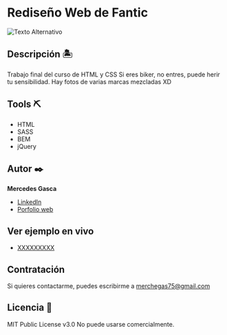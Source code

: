 # Rediseño Web de Fantic

![Texto Alternativo](https://rutaimg.jpg)

## Descripción 🏝
Trabajo final del curso de HTML y CSS
Si eres biker, no entres, puede herir tu sensibilidad. Hay fotos de varias marcas mezcladas XD

## Tools ⛏

* HTML
* SASS
* BEM
* jQuery


## Autor ✒️
**Mercedes Gasca**

* [LinkedIn](https://www.linkedin.com/in/mercedes-gasca-3804296b/)
* [Porfolio web](https://XXXX.XXX/)

## Ver ejemplo en vivo 
- [XXXXXXXXX](XXXXXXXXX)

 
## Contratación
Si quieres contactarme, puedes escribirme a merchegas75@gmail.com 

## Licencia 📄
MIT Public License v3.0
No puede usarse comercialmente.
